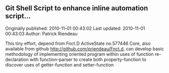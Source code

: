 ## Git Shell Script to enhance inline automation script... 
Originally published: 2010-11-01 00:43:02 
Last updated: 2010-11-01 00:43:03 
Author: Patrick Riendeau 
 
This tiny effort, depend from Fnct.D ActiveState no.577446 Core, also available from github http://github.com/priendeau/Fnct.d, can develop basic methodology of implementing oriented program within uses of function re-declaration with function-parser to create both property-function to discover uses of getter-function and setter-function